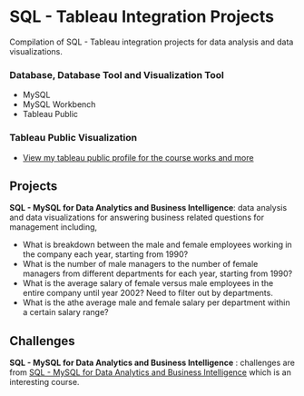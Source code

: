 # SQL - Tableau Integration Projects
Compilation of SQL - Tableau integration projects for data analysis and data visualizations.

### Database, Database Tool and Visualization Tool
+ MySQL
+ MySQL Workbench
+ Tableau Public

### Tableau Public Visualization
+ [View my tableau public profile for the course works and more](https://public.tableau.com/profile/phonethiriyadana#!/)

## Projects
**SQL - MySQL for Data Analytics and Business Intelligence**: data analysis and data visualizations for answering business related questions for management including,
+ What is breakdown between the male and female employees working in the company each year, starting from 1990?
+ What is the number of male managers to the number of female managers from different departments for each year, starting from 1990?
+ What is the average salary of female versus male employees in the entire company until year 2002? Need to filter out by departments.
+ What is the athe average male and female salary per department within a certain salary range?


## Challenges
**SQL - MySQL for Data Analytics and Business Intelligence** : challenges are from [SQL - MySQL for Data Analytics and Business Intelligence](https://www.udemy.com/course/sql-mysql-for-data-analytics-and-business-intelligence/) which is an interesting course.